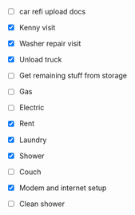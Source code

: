 - [ ] car refi upload docs
- [x] Kenny visit
- [x] Washer repair visit
- [x] Unload truck
- [ ] Get remaining stuff from storage
- [ ] Gas
- [ ] Electric
- [x] Rent
- [x] Laundry
- [x] Shower
- [ ] Couch
- [x] Modem and internet setup
- [ ] Clean shower

